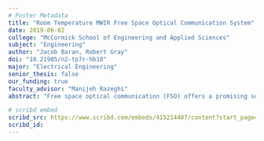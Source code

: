 ```yaml
---
# Poster Metadata
title: "Room Temperature MWIR Free Space Optical Communication System"
date: 2019-06-02
college: "McCormick School of Engineering and Applied Sciences"
subject: "Engineering"
author: "Jacob Baran, Robert Gray"
doi: "10.21985/n2-tp7r-hb18"
major: "Electrical Engineering"
senior_thesis: false
our_funding: true
faculty_advisor: "Manijeh Razeghi"
abstract: "Free space optical communication (FSO) offers a promising solution to the “last mile” bottleneck of high-speed telecommunications. Data is encoded using a modulated laser and optically sent through the air to a receiving photodetector. Although this requires FSO systems to have direct line-of-sight between the emitter and receiver, this is often much easier and more cost-effective than ripping up the streets to lay traditional copper wires or fiber optic cables. Today's cities are full of FSO communications links; however, most of these operate at the conventional fiber optic wavelength of 1.55 μm and face losses due to scattering in the presence of fog, heavy rain, or other inclement weather conditions.  By shifting to the mid-wavelength infrared (MWIR) spectrum, the scattering losses can be significantly reduced which would allow a MWIR system to achieve better link uptime.  We report the design and realization of a prototype room temperature MWIR FSO system using a room temperature MWIR quantum cascade laser (QCL) and a room temperature, type-II InAs/GaSb superlattice (T2SL) photodiode, both of which have been developed and fabricated at the Center for Quantum Devices (CQD). We designed printed circuit boards for laser modulation and detector signal amplification. We also used field programmable gate arrays (FPGAs) to serve as an interface for encoding and decoding data transmitted between computers and the FSO system. Our system provides an optical link between two computers suitable for ethernet data rates over a range of up to 1 kilometer."

# scribd embed
scribd_src: https://www.scribd.com/embeds/415214407/content?start_page=1&view_mode=scroll&show_recommendations=false&access_key=key-sLucFW5xJ5iqHP9dNWwM
scribd_id:
---
```

